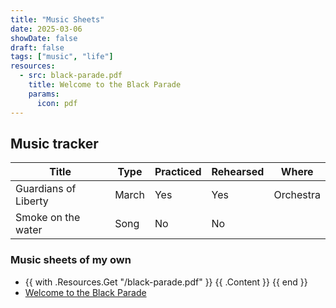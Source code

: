 ```yaml
---
title: "Music Sheets"
date: 2025-03-06
showDate: false
draft: false
tags: ["music", "life"]
resources:
  - src: black-parade.pdf
    title: Welcome to the Black Parade
    params:
      icon: pdf
---
```


## Music tracker
| Title | Type | Practiced | Rehearsed | Where |
|---|---|---|---|---|
| Guardians of Liberty | March | Yes | Yes | Orchestra |
| Smoke on the water | Song | No | No ||

### Music sheets of my own
- {{ with .Resources.Get "/black-parade.pdf" }}
    {{ .Content }}
  {{ end }}
- [Welcome to the Black Parade](/content/music/music-sheets/black-parade.pdf)
